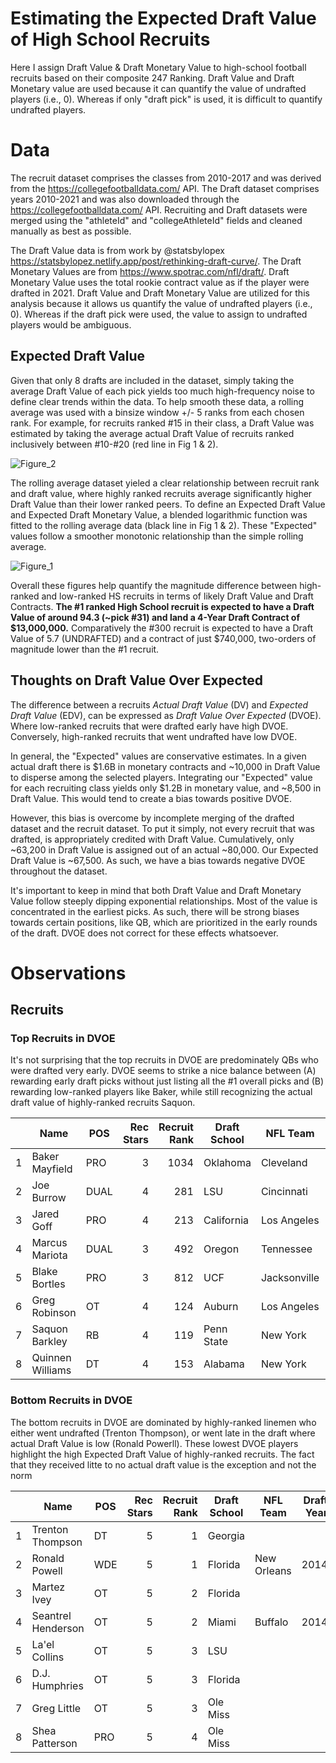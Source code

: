 # Estimating the Expected Draft Value of High School Recruits

Here I assign Draft Value & Draft Monetary Value to high-school football recruits based on their composite 247 Ranking. Draft Value and Draft Monetary value are used because it can quantify the value of undrafted players (i.e., 0). Whereas if only "draft pick" is used, it is difficult to quantify undrafted players. 

# Data

The recruit dataset comprises the classes from 2010-2017 and was derived from the https://collegefootballdata.com/ API. The Draft dataset comprises years 2010-2021 and was also downloaded through the https://collegefootballdata.com/ API. Recruiting and Draft datasets were merged using the "athleteId" and "collegeAthleteId" fields and cleaned manually as best as possible.

The Draft Value data is from work by @statsbylopex https://statsbylopez.netlify.app/post/rethinking-draft-curve/. The  Draft Monetary Values are from https://www.spotrac.com/nfl/draft/. Draft Monetary Value uses the total rookie contract value as if the player were drafted in 2021. Draft Value and Draft Monetary Value are utilized for this analysis because it allows us quantify the value of undrafted players (i.e., 0). Whereas if the draft pick were used, the value to assign to undrafted players would be ambiguous. 

## Expected Draft Value

Given that only 8 drafts are included in the dataset, simply taking the average Draft Value of each pick yields too much high-frequency noise to define clear trends within the data. To help smooth these data, a rolling average was used with a binsize window +/- 5 ranks from each chosen rank. For example, for recruits ranked #15 in their class, a Draft Value was estimated by taking the average actual Draft Value of recruits ranked inclusively between #10-#20 (red line in Fig 1 & 2). 

![Figure_2](https://user-images.githubusercontent.com/75027599/117321947-8f0a3580-ae5b-11eb-9541-2eebed8cb5af.png)

The rolling average dataset yieled a clear relationship between recruit rank and draft value, where highly ranked recruits average significantly higher Draft Value than their lower ranked peers. To define an Expected Draft Value and Expected Draft Monetary Value, a blended logarithmic function was fitted to the rolling average data (black line in Fig 1 & 2). These "Expected" values follow a smoother monotonic relationship than the simple rolling average. 

![Figure_1](https://user-images.githubusercontent.com/75027599/117321890-83b70a00-ae5b-11eb-9574-b77e3c87bc6f.png)

Overall these figures help quantify the magnitude difference between high-ranked and low-ranked HS recruits in terms of likely Draft Value and Draft Contracts. **The #1 ranked High School recruit is expected to have a Draft Value of around 94.3 (~pick #31) and land a 4-Year Draft Contract of $13,000,000.** Comparatively the #300 recruit is expected to have a Draft Value of 5.7 (UNDRAFTED) and a contract of just $740,000, two-orders of magnitude lower than the #1 recruit.

## Thoughts on Draft Value Over Expected

The difference between a recruits *Actual Draft Value* (DV) and *Expected Draft Value* (EDV), can be expressed as *Draft Value Over Expected* (DVOE). Where low-ranked recruits that were drafted early have high DVOE. Conversely, high-ranked recruits that went undrafted have low DVOE. 

In general, the "Expected" values are conservative estimates. In a given actual draft there is $1.6B in monetary contracts and ~10,000 in Draft Value to disperse among the  selected players. Integrating our "Expected" value for each recruiting class yields only $1.2B in monetary value, and ~8,500 in Draft Value. This would tend to create a bias towards positive DVOE. 

However, this bias is overcome by incomplete merging of the drafted dataset and the recruit dataset. To put it simply, not every recruit that was drafted, is appropriately credited with Draft Value. Cumulatively, only ~63,200 in Draft Value is assigned out of an actual ~80,000. Our Expected Draft Value is ~67,500. As such, we have a bias towards negative DVOE throughout the dataset.

It's important to keep in mind that both Draft Value and Draft Monetary Value follow steeply dipping exponential relationships. Most of the value is concentrated in the earliest picks. As such, there will be strong biases towards certain positions, like QB, which are prioritized in the early rounds of the draft. DVOE does not correct for these effects whatsoever.

# Observations

## Recruits

### Top Recruits in DVOE

It's not surprising that the top recruits in DVOE are predominately QBs who were drafted very early. DVOE seems to strike a nice balance between (A) rewarding early draft picks without just listing all the #1 overall picks and (B) rewarding low-ranked players like Baker, while still recognizing the actual draft value of highly-ranked recruits Saquon.

|   | Name             | POS  | Rec Stars | Recruit Rank | Draft School | NFL Team     | Draft Year | Draft Pick |  DVOE |
|---|------------------|------|----------:|-------------:|--------------|--------------|-----------:|-----------:|------:|
| 1 | Baker Mayfield   | PRO  |         3 |         1034 | Oklahoma     | Cleveland    |       2018 |          1 | 217.5 |
| 2 | Joe Burrow       | DUAL |         4 |          281 | LSU          | Cincinnati   |       2020 |          1 | 213.3 |
| 3 | Jared Goff       | PRO  |         4 |          213 | California   | Los Angeles  |       2016 |          1 | 212.5 |
| 4 | Marcus Mariota   | DUAL |         3 |          492 | Oregon       | Tennessee    |       2015 |          2 | 209.1 |
| 5 | Blake Bortles    | PRO  |         3 |          812 | UCF          | Jacksonville |       2014 |          3 | 204.8 |
| 6 | Greg Robinson    | OT   |         4 |          124 | Auburn       | Los Angeles  |       2014 |          2 | 201.0 |
| 7 | Saquon Barkley   | RB   |         4 |          119 | Penn State   | New York     |       2018 |          2 | 200.4 |
| 8 | Quinnen Williams | DT   |         4 |          153 | Alabama      | New York     |       2019 |          3 | 197.8 |

### Bottom Recruits in DVOE

The bottom recruits in DVOE are dominated by highly-ranked linemen who either went undrafted (Trenton Thompson), or went late in the draft where actual Draft Value is low (Ronald Powerll). These lowest DVOE players highlight the high Expected Draft Value of highly-ranked recruits. The fact that they received litte to no actual draft value is the exception and not the norm

|   | Name               | POS | Rec Stars | Recruit Rank | Draft School | NFL Team    | Draft Year | Draft Pick |  DVOE |
|---|--------------------|-----|----------:|-------------:|--------------|-------------|-----------:|-----------:|------:|
| 1 | Trenton Thompson   | DT  |         5 |            1 | Georgia      |             |            |            | -94.3 |
| 2 | Ronald Powell      | WDE |         5 |            1 | Florida      | New Orleans |       2014 |        169 | -80.7 |
| 3 | Martez Ivey        | OT  |         5 |            2 | Florida      |             |            |            | -76.4 |
| 4 | Seantrel Henderson | OT  |         5 |            2 | Miami        | Buffalo     |       2014 |        237 | -68.5 |
| 5 | La'el Collins      | OT  |         5 |            3 | LSU          |             |            |            | -68.5 |
| 6 | D.J. Humphries     | OT  |         5 |            3 | Florida      |             |            |            | -68.5 |
| 7 | Greg Little        | OT  |         5 |            3 | Ole Miss     |             |            |            | -68.5 |
| 8 | Shea Patterson     | PRO |         5 |            4 | Ole Miss     |             |            |            | -64.9 |

